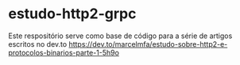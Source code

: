 # estudo-http2-grpc
Este respositório serve como base de código para a série de artigos escritos no dev.to https://dev.to/marcelmfa/estudo-sobre-http2-e-protocolos-binarios-parte-1-5h9o
